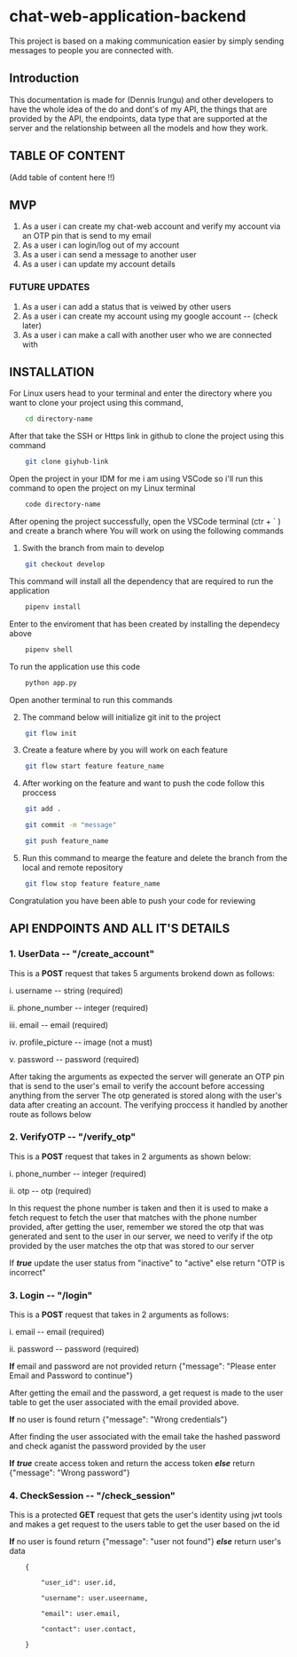 # chat-web-application-backend

This project is based on a making communication easier by simply sending messages
to people you are connected with.

## Introduction

This documentation is made for (Dennis Irungu) and other developers to have the whole idea of the
do and dont's of my API, the things that are provided by the API, the endpoints, data type that are
supported at the server and the relationship between all the models and how they work.

## TABLE OF CONTENT

(Add table of content here !!)

## MVP

1. As a user i can create my chat-web account and verify my account via an OTP pin that is send to my email
2. As a user i can login/log out of my account
3. As a user i can send a message to another user
4. As a user i can update my account details

### FUTURE UPDATES

1. As a user i can add a status that is veiwed by other users
2. As a user i can create my account using my google account  -- (check later)
3. As a user i can make a call with another user who we are connected with

## INSTALLATION

For Linux users head to your terminal and enter the directory where you want to clone your
project using this command,

``` bash
    cd directory-name
```

After that take the SSH or Https link in github to clone the project using this command

```bash
    git clone giyhub-link
```

Open the project in your IDM for me i am using VSCode so i'll run this command to open the
project on my Linux terminal

```bash
    code directory-name
```

After opening the project successfully, open the VSCode terminal (ctr + ` ) and create a branch where You will
work on using the following commands

1. Swith the branch from main to develop

```bash
    git checkout develop
```

This command will install all the dependency that are required to run the application

```bash
    pipenv install
```

Enter to the enviroment that has been created by installing the dependecy above

```bash
    pipenv shell
```

To run the application use this code

```bash
    python app.py
```

Open another terminal to run this  commands

2. The command below will initialize git init to the project

```bash
    git flow init
```

3. Create a feature where by you will work on each feature

```bash
    git flow start feature feature_name
```

4. After working on the feature and want to push the code follow this proccess

```bash
    git add .
```

```bash
    git commit -m "message"
```

```bash
    git push feature_name
```

5. Run this command to mearge the feature and delete the branch from the local
    and remote repository

```bash
    git flow stop feature feature_name
```

Congratulation you have been able to push your code for reviewing

## API ENDPOINTS AND ALL IT'S DETAILS

### 1. UserData --  "/create_account"

This is a <B>POST</B> request that takes 5 arguments brokend down as follows:

i. username -- string (required)

ii. phone_number -- integer (required)

iii. email -- email (required)

iv. profile_picture -- image (not a must)

v. password -- password (required)

After taking the arguments as expected the server will generate an OTP pin that is send to the user's email
to verify the account before accessing anything from the server
The otp generated is stored along with the user's data after creating an account. The verifying proccess it handled by another route
as follows below

### 2. VerifyOTP --  "/verify_otp"

This is a <b>POST</b> request that takes in 2 arguments as shown below:

i. phone_number -- integer (required)

ii. otp -- otp (required)

In this request the phone number is taken and then it is used to make a fetch request to fetch the user that matches with
the phone number provided, after getting the user, remember we stored the otp that was generated and sent to the user in our
server, we need to verify if the otp provided by the user matches the otp that was stored to our server

If <b><i>true</i></b> update the user status from "inactive" to "active" else return "OTP is incorrect"

### 3. Login --  "/login"

This is a <b>POST</b> request that takes in 2 arguments as follows:

i. email -- email (required)

ii. password -- password (required)

<b>If</b> email and password are not provided return {"message": "Please enter Email and Password to continue"}

After getting the email and the password, a get request is made to the user table to get the user associated with the email
provided above.

<b>If</b> no user is found  return {"message": "Wrong credentials"}

After finding the user associated with the email take the hashed password and check aganist the password provided by the user

<b>If</b> <b><i>true</i></b> create access token and return the access token <b><i>else</i></b> return {"message": "Wrong password"}

### 4. CheckSession -- "/check_session"

This is a protected <b>GET</b> request that gets the user's identity using jwt tools and makes a get request to
the users table to get the user based on the id 

<b>If</b> no user is found return {"message": "user not found"} <b><i>else</i></b> return user's data 

        {

            "user_id": user.id,

            "username": user.useername,

            "email": user.email,

            "contact": user.contact, 

        }